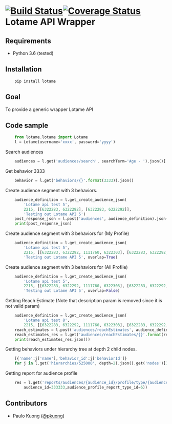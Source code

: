 [![Build Status](https://travis-ci.org/paulokuong/lotame.svg?branch=master)](https://travis-ci.org/paulokuong/lotame)[![Coverage Status](https://coveralls.io/repos/github/paulokuong/lotame/badge.svg?branch=master)](https://coveralls.io/github/paulokuong/lotame?branch=master)
Lotame API Wrapper
==================

Requirements
------------

* Python 3.6 (tested)

Installation
------------
```
    pip install lotame
```

Goal
----

To provide a generic wrapper Lotame API

Code sample
-----------


```python
    from lotame.lotame import Lotame
    l = Lotame(username='xxxx', password='yyyy')
```

Search audiences
```python
    audiences = l.get('audiences/search', searchTerm='Age - ').json()['Audience']
```
Get behavior 3333
```python
    behavior = l.get('behaviors/{}'.format(3333)).json()
```
Create audience segment with 3 behaviors.
```python
    audience_definition = l.get_create_audience_json(
        'Lotame api test 5',
        2215, [[6322283, 6322292], [6322283, 6322292]],
        'Testing out Lotame API 5')
    post_response_json = l.post('audiences', audience_definition).json()
    print(post_response_json)
```
Create audience segment with 3 behaviors for (My Profile)
```python
    audience_definition = l.get_create_audience_json(
        'Lotame api test 5',
        2215, [[6322283, 6322292, 1111760, 6322303], [6322283, 6322292, 1111760, 6322303]],
        'Testing out Lotame API 5', overlap=True)
```
Create audience segment with 3 behaviors for (All Profile)
```python
    audience_definition = l.get_create_audience_json(
        'Lotame api test 5',
        2215, [[6322283, 6322292, 1111760, 6322303], [6322283, 6322292, 1111760, 6322303]],
        'Testing out Lotame API 5', overlap=False)
```
Getting Reach Estimate (Note that description param is removed since it is not valid param)
```python
    audience_definition = l.get_create_audience_json(
        'Lotame api test 8',
        2215, [[6322283, 6322292, 1111760, 6322303], [6322283, 6322292, 1111760, 6322303]])
    reach_estimates = l.post('audiences/reachEstimates', audience_definition).json()
    reach_estimates_res = l.get('audiences/reachEstimates/{}'.format(reach_estimates.get('id')))
    print(reach_estimates_res.json())
```
Getting behaviors under hierarchy tree at depth 2 child nodes.
```python
    [{'name':j['name'],'behavior_id':j['behaviorId']}
    for j in l.get('hierarchies/525000', depth=2).json().get('nodes')[1].get('childNodes')]
```

Getting report for audience profile
```python
    res = l.get('reports/audiences/{audience_id}/profile/type/{audience_profile_report_type_id}'.format(
        audience_id=333333,audience_profile_report_type_id=6))
```

Contributors
------------

* Paulo Kuong ([@pkuong](https://github.com/paulokuong))
